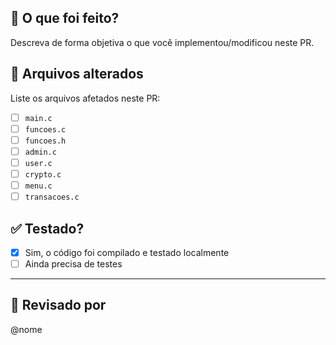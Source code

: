 ## 🚀 O que foi feito?

Descreva de forma objetiva o que você implementou/modificou neste PR.  

## 📁 Arquivos alterados

Liste os arquivos afetados neste PR:

- [ ] `main.c`
- [ ] `funcoes.c`
- [ ] `funcoes.h`
- [ ] `admin.c`
- [ ] `user.c`
- [ ] `crypto.c`
- [ ] `menu.c`
- [ ] `transacoes.c`

## ✅ Testado?

- [x] Sim, o código foi compilado e testado localmente
- [ ] Ainda precisa de testes

---

## 👀 Revisado por

@nome